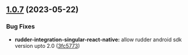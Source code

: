 ## [1.0.7](https://github.com/rudderlabs/rudder-sdk-react-native/compare/rudder-integration-singular-react-native@1.0.6...rudder-integration-singular-react-native@1.0.7) (2023-05-22)


### Bug Fixes

* **rudder-integration-singular-react-native:** allow rudder android sdk version upto 2.0 ([3fc5773](https://github.com/rudderlabs/rudder-sdk-react-native/commit/3fc57738227708c84dae9cd032d0d0f8abba6ae8))


